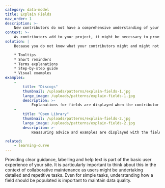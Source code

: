 ```yaml
---
category: data-model
title: Explain Fields
nav_order: 1
description: >-
    New contributors do not have a comprehensive understanding of your data model and can feel overwhelmed by the new concepts and terminology.
context: >-
    As contributors add to your project, it might be necessary to provide ongoing explanations for new concepts, new terminology, schema structure, specific formats (for coordinates for example, or how to name a person correctly), etc.
solution: |
    Because you do not know what your contributors might and might not know, give them all the help they could need as they are making a contribution.

    * Tooltips
    * Short reminders
    * Terms explanations
    * Step-by-step guide
    * Visual examples
examples:
    -
        title: "Discogs"
        thumbnail: /uploads/patterns/explain-fields-1.jpg
        large_image: /uploads/patterns/explain-fields-1.jpg
        description: >-
            Explanations for fields are displayed when the contributor clicks the question mark next to the field name.  This technique is called a ‘tooltip’
    -
        title: "Open Library"
        thumbnail: /uploads/patterns/explain-fields-2.jpg
        large_image: /uploads/patterns/explain-fields-2.jpg
        description: >-
            Reassuring advice and examples are displayed with the field names

related:
    - learning-curve
---
```


Providing clear guidance, labelling and help text is part of the basic user experience of your site. It is particularly important to think about this in the context of collaborative maintenance as users might be undertaking detailed and repetitive tasks. Even for simple tasks, understanding how a field should be populated is important to maintain data quality.
